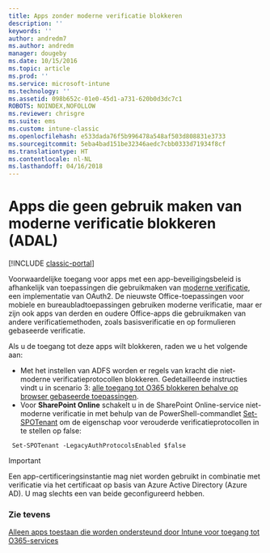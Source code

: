 ```yaml
---
title: Apps zonder moderne verificatie blokkeren
description: ''
keywords: ''
author: andredm7
ms.author: andredm
manager: dougeby
ms.date: 10/15/2016
ms.topic: article
ms.prod: ''
ms.service: microsoft-intune
ms.technology: ''
ms.assetid: 098b652c-01e0-45d1-a731-620b0d3dc7c1
ROBOTS: NOINDEX,NOFOLLOW
ms.reviewer: chrisgre
ms.suite: ems
ms.custom: intune-classic
ms.openlocfilehash: e533dada76f5b996478a548af503d808831e3733
ms.sourcegitcommit: 5eba4bad151be32346aedc7cbb0333d71934f8cf
ms.translationtype: HT
ms.contentlocale: nl-NL
ms.lasthandoff: 04/16/2018
---
```

# <a name="block-apps-that-do-not-use-modern-authentication-adal"></a>Apps die geen gebruik maken van moderne verificatie blokkeren (ADAL)

[!INCLUDE [classic-portal](../includes/classic-portal.md)]

Voorwaardelijke toegang voor apps met een app-beveiligingsbeleid is afhankelijk van toepassingen die gebruikmaken van [moderne verificatie](https://support.office.com/article/Using-Office-365-modern-authentication-with-Office-clients-776c0036-66fd-41cb-8928-5495c0f9168a), een implementatie van OAuth2. De nieuwste Office-toepassingen voor mobiele en bureaubladtoepassingen gebruiken moderne verificatie, maar er zijn ook apps van derden en oudere Office-apps die gebruikmaken van andere verificatiemethoden, zoals basisverificatie en op formulieren gebaseerde verificatie.

Als u de toegang tot deze apps wilt blokkeren, raden we u het volgende aan:

* Met het instellen van ADFS worden er regels van kracht die niet-moderne verificatieprotocollen blokkeren. Gedetailleerde instructies vindt u in scenario 3: [alle toegang tot O365 blokkeren behalve op browser gebaseerde toepassingen](https://technet.microsoft.com/library/dn592182.aspx).
* Voor **SharePoint Online** schakelt u in de SharePoint Online-service niet-moderne verificatie in met behulp van de PowerShell-commandlet [Set-SPOTenant](https://technet.microsoft.com/library/fp161390.aspx) om de eigenschap voor verouderde verificatieprotocollen in te stellen op false:

```
 Set-SPOTenant -LegacyAuthProtocolsEnabled $false
```


>[!IMPORTANT]
>Een app-certificeringsinstantie mag niet worden gebruikt in combinatie met verificatie via het certificaat op basis van Azure Active Directory (Azure AD). U mag slechts een van beide geconfigureerd hebben.

### <a name="see-also"></a>Zie tevens
[Alleen apps toestaan die worden ondersteund door Intune voor toegang tot O365-services](allow-policy-managed-apps-access-to-o365.md)
